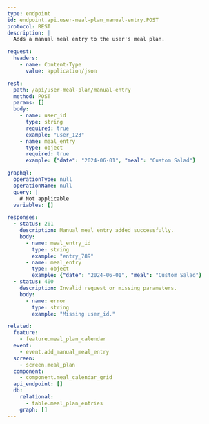 ```yaml
---
type: endpoint
id: endpoint.api.user-meal-plan_manual-entry.POST
protocol: REST
description: |
  Adds a manual meal entry to the user's meal plan.

request:
  headers:
    - name: Content-Type
      value: application/json

rest:
  path: /api/user-meal-plan/manual-entry
  method: POST
  params: []
  body:
    - name: user_id
      type: string
      required: true
      example: "user_123"
    - name: meal_entry
      type: object
      required: true
      example: {"date": "2024-06-01", "meal": "Custom Salad"}

graphql:
  operationType: null
  operationName: null
  query: |
    # Not applicable
  variables: []

responses:
  - status: 201
    description: Manual meal entry added successfully.
    body:
      - name: meal_entry_id
        type: string
        example: "entry_789"
      - name: meal_entry
        type: object
        example: {"date": "2024-06-01", "meal": "Custom Salad"}
  - status: 400
    description: Invalid request or missing parameters.
    body:
      - name: error
        type: string
        example: "Missing user_id."

related:
  feature:
    - feature.meal_plan_calendar
  event:
    - event.add_manual_meal_entry
  screen:
    - screen.meal_plan
  component:
    - component.meal_calendar_grid
  api_endpoint: []
  db:
    relational:
      - table.meal_plan_entries
    graph: []
---
```

